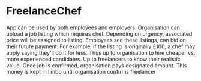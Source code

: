 # FreelanceChef
App can be used by both employees and employers.
Organisation can upload a job listing which requires chef.
Depending on urgency, associated price will be assigned to listing.
Employees see these listings, can bid on their future payment.
  For example, if the listing is originally £100, a chef may apply saying they'll do it for less.
  Thus up to organisation to hire cheaper vs. more experienced candidates.
  Up to freelancers to know their realistic value.
Once job is confirmed, organisation pays designated amount.
This money is kept in limbo until organisation confirms freelancer 
